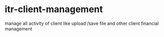 # itr-client-management
manage all activity of client like upload /save file and other client financial management 
